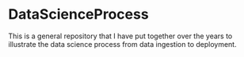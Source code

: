 # DataScienceProcess
This is a general repository that I have put together over the years to illustrate the data science process from data ingestion to deployment.
